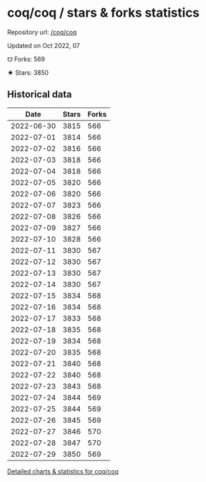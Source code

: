 # coq/coq / stars & forks statistics

Repository url: [/coq/coq](https://github.com/coq/coq)

Updated on Oct 2022, 07

☋ Forks: 569

★ Stars: 3850

## Historical data
| Date | Stars | Forks |
|------|-------|-------|
| 2022-06-30 | 3815 | 566 | 
| 2022-07-01 | 3814 | 566 | 
| 2022-07-02 | 3816 | 566 | 
| 2022-07-03 | 3818 | 566 | 
| 2022-07-04 | 3818 | 566 | 
| 2022-07-05 | 3820 | 566 | 
| 2022-07-06 | 3820 | 566 | 
| 2022-07-07 | 3823 | 566 | 
| 2022-07-08 | 3826 | 566 | 
| 2022-07-09 | 3827 | 566 | 
| 2022-07-10 | 3828 | 566 | 
| 2022-07-11 | 3830 | 567 | 
| 2022-07-12 | 3830 | 567 | 
| 2022-07-13 | 3830 | 567 | 
| 2022-07-14 | 3830 | 567 | 
| 2022-07-15 | 3834 | 568 | 
| 2022-07-16 | 3834 | 568 | 
| 2022-07-17 | 3833 | 568 | 
| 2022-07-18 | 3835 | 568 | 
| 2022-07-19 | 3834 | 568 | 
| 2022-07-20 | 3835 | 568 | 
| 2022-07-21 | 3840 | 568 | 
| 2022-07-22 | 3840 | 568 | 
| 2022-07-23 | 3843 | 568 | 
| 2022-07-24 | 3844 | 569 | 
| 2022-07-25 | 3844 | 569 | 
| 2022-07-26 | 3845 | 569 | 
| 2022-07-27 | 3846 | 570 | 
| 2022-07-28 | 3847 | 570 | 
| 2022-07-29 | 3850 | 569 | 


[Detailed charts & statistics for coq/coq](https://reviewgithub.com/rep/coq/coq)
